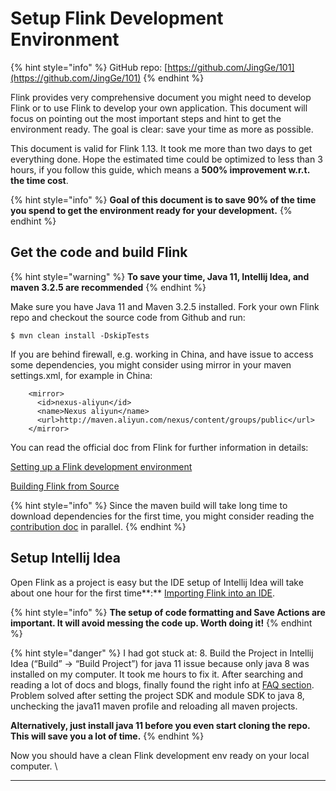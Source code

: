 # Setup Flink Development Environment

{% hint style="info" %}
GitHub repo: [https://github.com/JingGe/101](https://github.com/JingGe/101)
{% endhint %}

Flink provides very comprehensive document you might need to develop Flink or to use Flink to develop your own application. This document will focus on pointing out the most important steps and hint to get the environment ready. The goal is clear: save your time as more as possible.

This document is valid for Flink 1.13. It took me more than two days to get everything done. Hope the estimated time could be optimized to less than 3 hours, if you follow this guide, which means a **500% improvement w.r.t. the time cost**.

{% hint style="info" %}
**Goal of this document is to save 90% of the time you spend to get the environment ready for your development.**
{% endhint %}

## Get the code and build Flink

{% hint style="warning" %}
**To save your time, Java 11, Intellij Idea, and maven 3.2.5 are recommended**
{% endhint %}

Make sure you have Java 11 and Maven 3.2.5 installed. Fork your own Flink repo and checkout the source code from Github and run:

```
$ mvn clean install -DskipTests
```

If you are behind firewall, e.g. working in China, and have issue to access some dependencies, you might consider using mirror in your maven settings.xml, for example in China:

```markup
    <mirror>
      <id>nexus-aliyun</id>
      <name>Nexus aliyun</name>
      <url>http://maven.aliyun.com/nexus/content/groups/public</url>
    </mirror>
```

You can read the official doc from Flink for further information in details:

[Setting up a Flink development environment](https://cwiki.apache.org/confluence/display/FLINK/Setting+up+a+Flink+development+environment)

[Building Flink from Source](https://ci.apache.org/projects/flink/flink-docs-release-1.13/docs/flinkdev/building/)

{% hint style="info" %}
Since the maven build will take long time to download dependencies for the first time, you might consider reading the [contribution doc](doc-to-read-before-coding.md) in parallel.
{% endhint %}

## Setup Intellij Idea

Open Flink as a project is easy but the IDE setup of Intellij Idea will take about one hour for the first time**:** [Importing Flink into an IDE](https://ci.apache.org/projects/flink/flink-docs-release-1.13/docs/flinkdev/ide\_setup/).

{% hint style="info" %}
**The setup of code formatting and Save Actions are important. It will avoid messing the code up. Worth doing it!**
{% endhint %}

{% hint style="danger" %}
I had got stuck at: 8. Build the Project in Intellij Idea (“Build” → “Build Project”) for java 11 issue because only java 8 was installed on my computer. It took me hours to fix it. After searching and reading a lot of docs and blogs, finally found the right info at [FAQ section](https://ci.apache.org/projects/flink/flink-docs-release-1.13/docs/flinkdev/ide\_setup/). Problem solved after setting the project SDK and module SDK to java 8, unchecking the java11 maven profile and reloading all maven projects.

**Alternatively, just install java 11 before you even start cloning the repo. This will save you a lot of time.**
{% endhint %}

Now you should have a clean Flink development env ready on your local computer. \
****

